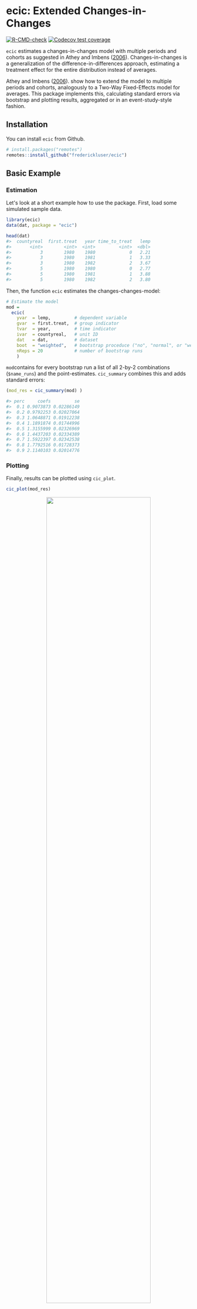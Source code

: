 
# ecic: Extended Changes-in-Changes

 <!-- badges: start -->
   [![R-CMD-check](https://github.com/frederickluser/ecic/actions/workflows/R-CMD-check.yaml/badge.svg)](https://github.com/frederickluser/ecic/actions/workflows/R-CMD-check.yaml)
 [![Codecov test coverage](https://codecov.io/gh/frederickluser/ecic/branch/main/graph/badge.svg)](https://app.codecov.io/gh/frederickluser/ecic?branch=main)

 <!-- badges: end -->

`ecic` estimates a changes-in-changes model with multiple periods and 
cohorts as suggested in Athey and Imbens
([2006](https://doi.org/10.1111/j.1468-0262.2006.00668.x)).
Changes-in-changes is a generalization of the difference-in-differences approach, estimating
a treatment effect for the entire distribution instead of averages.

Athey and Imbens
([2006](https://doi.org/10.1111/j.1468-0262.2006.00668.x)).
show how to extend the model to multiple periods and cohorts, analogously to a Two-Way Fixed-Effects model for averages.
This package implements this, 
calculating standard errors via bootstrap and plotting results, aggregated or in an event-study-style fashion.

## Installation

You can install `ecic` from Github.

``` r
# install.packages("remotes")
remotes::install_github("frederickluser/ecic")
```

## Basic Example
### Estimation
Let's look at a short example how to use the package. First, load some simulated sample data.
``` r
library(ecic)
data(dat, package = "ecic")

head(dat)
#>  countyreal  first.treat   year time_to_treat   lemp
#>       <int>        <int>  <int>         <int>  <dbl>
#>           3        1980    1980             0   2.21
#>           3        1980    1981             1   3.33
#>           3        1980    1982             2   3.67
#>           5        1980    1980             0   2.77
#>           5        1980    1981             1   3.88
#>           5        1980    1982             2   3.80
```


Then, the function `ecic` estimates the changes-changes-model:
``` r
# Estimate the model
mod =
  ecic(
    yvar  = lemp,         # dependent variable
    gvar  = first.treat,  # group indicator
    tvar  = year,         # time indicator
    ivar  = countyreal,   # unit ID
    dat   = dat,          # dataset
    boot  = "weighted",   # bootstrap proceduce ("no", "normal", or "weighted")
    nReps = 20            # number of bootstrap runs
    )
```
`mod`contains for every bootstrap run a list of all 2-by-2 combinations (`$name_runs`) and the point-estimates.
`cic_summary` combines this and adds standard errors:

``` r
(mod_res = cic_summary(mod) )

#> perc     coefs         se
#>  0.1 0.9073873 0.02286149
#>  0.2 0.9792253 0.02027064
#>  0.3 1.0648871 0.01912238
#>  0.4 1.1891874 0.01744996
#>  0.5 1.3155999 0.02326969
#>  0.6 1.4437203 0.02334389
#>  0.7 1.5922397 0.02342538
#>  0.8 1.7792516 0.01728373
#>  0.9 2.1140103 0.02014776
```

### Plotting
Finally, results can be plotted using `cic_plot`.
``` r
cic_plot(mod_res)
```
<p align="center"> 
 <img src="man/images/plot_avg.png" width="75%" style="display: block; margin: auto;" />
</p>

## Event-Study Example
The package also allows to report _event-study-style_ results of the effect.
To do so, simply add the `es = T` argument to the estimation and `cic_summary` will report effects for every event period.
``` r
# Estimate the model
mod =
  ecic(
    yvar  = lemp,         # dependent variable
    gvar  = first.treat,  # group indicator
    tvar  = year,         # time indicator
    ivar  = countyreal,   # unit ID
    dat   = dat,          # dataset
    es    = T,            # report an event study
    boot  = "weighted",   # bootstrap proceduce ("no", "normal", or "weighted")
    nReps = 20            # number of bootstrap runs
    )

# report results for every event period
(mod_res = cic_summary(mod) )


#> [[1]]
#> perc es     coefs          se
#>  0.1  0 0.9082170 0.042402882
#>  0.2  0 0.9477988 0.009436464
#>  0.3  0 0.9694125 0.013942156
#>  0.4  0 1.0245454 0.019189802
#>  0.5  0 1.0777637 0.011401043
#>  0.6  0 1.1171074 0.005535331
#>  0.7  0 1.1652509 0.008632115
#>  0.8  0 1.2195577 0.014800394
#>  0.9  0 1.3256676 0.015221564

#> [[2]]
#> perc es    coefs          se
#>  0.1  1 2.270552 0.014901316
#>  0.2  1 2.225630 0.004805656
#>  0.3  1 2.219548 0.018903208
#>  0.4  1 2.254401 0.019642641
#>  0.5  1 2.279502 0.011910761
#>  0.6  1 2.285906 0.015449291
#>  0.7  1 2.305432 0.014775212
#>  0.8  1 2.346030 0.004632288
#>  0.9  1 2.408531 0.029807759

#> [...]
```
### Plotting
Event-study results can be plotted for every period individually with the option `es_type = "for_periods"`.
``` r
cic_plot(
    mod_res, 
    periods_plot = c(0, 2),   # which periods you want to show
    es_type = "for_periods",  # plots by period
    ylim = c(.5, 4)           # same y-axis
    )
```

<p align="center"> 
 <img src="man/images/plot_es_period.png" width="75%" style="display: block; margin: auto;" />
</p>

Alternatively, `es_type = "for_quantiles"` generates one plot for every quantile of interest.
``` r
cic_plot(
    mod_res, 
    periods_plot = c(.1, .5, .9), # which quantiles you want to show
    es_type = "for_quantiles",    # plots by period
    ylim = c(0, 4),               # same y-axis
    zero_line = T                 # add a horizontal line at y = 0
    )
```
<p align="center"> 
 <img src="man/images/plot_es_decile.png" width="75%" style="display: block; margin: auto;" />
</p>

## Under the hood
### Estimation
For every treated cohort, we observe the distribution of the potential outcome $Y(1)$. 
In the case of two groups / cohorts and two periods, Athey and Imbens ([2006](https://doi.org/10.1111/j.1468-0262.2006.00668.x)).
show how to construct the counterfactual $Y(0)$.
This extends to the case with multiple cohorts and periods, where every not-yet-treated cohort is a valid comparison group.

Since we cannot simply average Quantile Treatment Effects, we must first store the empirical CDF of $Y(1)$ and $Y(0)$ for every two-by-two case. Note that, therefore, we cannot estimate a QTE for units treated in the first (no pre-period) and last period (no comparison cohort) and have to skip small cohorts (default `nMin = 40`) as we need more observations to estimate QTEs compared to an average effect.

### Aggregation
Next, I aggregate all estimated CDFs to get the plug-in estimates of $Y(1)$ and $Y(0)$, weighting for the cohort sizes.
Technically, `ecic` generates a grid of size `no_imp = 1e5` and imputes all empirical CDFs.

### Bootstrap
I calculate standard errors by bootstrap. I resample with replacement the entire dataset and estimate $Y(1)$ and $Y(0)$ `nRep` times (default `nReps = 100`).
This part can be parallelized by setting `nCores > 1`.
